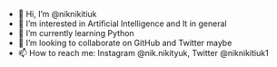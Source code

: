 - 👋 Hi, I’m @niknikitiuk
- 👀 I’m interested in Artificial Intelligence and It in general
- 🌱 I’m currently learning Python
- 💞️ I’m looking to collaborate on GitHub and Twitter maybe
- 📫 How to reach me: Instagram @nik.nikityuk, Twitter @niknikitiuk1

<!---
niknikitiuk/niknikitiuk is a ✨ special ✨ repository because its `README.md` (this file) appears on your GitHub profile.
You can click the Preview link to take a look at your changes.
--->
